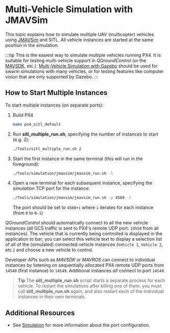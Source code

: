 # Multi-Vehicle Simulation with JMAVSim

This topic explains how to simulate multiple UAV (multicopter) vehicles using [JMAVSim](../sim_jmavsim/index.md) and SITL.
All vehicle instances are started at the same position in the simulation.

:::tip
This is the easiest way to simulate multiple vehicles running PX4.
It is suitable for testing multi-vehicle support in _QGroundControl_ (or the [MAVSDK](https://mavsdk.mavlink.io/), etc.).
[Multi-Vehicle Simulation with Gazebo](../simulation/multi-vehicle-simulation.md) should be used for swarm simulations with many vehicles, or for testing features like computer vision that are only supported by Gazebo.
:::

## How to Start Multiple Instances

To start multiple instances (on separate ports):

1. Build PX4

   ```sh
   make px4_sitl_default
   ```

1. Run **sitl_multiple_run.sh**, specifying the number of instances to start (e.g. 2):

   ```sh
   ./Tools/sitl_multiple_run.sh 2
   ```

1. Start the first instance in the same terminal (this will run in the foreground):

   ```sh
   ./Tools/simulation/jmavsim/jmavsim_run.sh -l
   ```

1. Open a new terminal for each subsequent instance, specifying the _simulation_ TCP port for the instance:

   ```sh
   ./Tools/simulation/jmavsim/jmavsim_run.sh -p 4560 -l
   ```

   The port should be set to `4560+i` where `i` iterates for each instance (from `0` to `N-1`)

_QGroundControl_ should automatically connect to all the new vehicle instances (all GCS traffic is sent to PX4's remote UDP port: `14550` from all instances).
The vehicle that is currently being controlled is displayed in the application to bar; you can select this vehicle text to display a selection list of all of the (simulated) connected vehicle instances (`Vehicle 1`, `Vehicle 2`, etc.) and choose a new vehicle to control.

Developer APIs such as _MAVSDK_ or _MAVROS_ can connect to individual instances by listening on sequentially allocated PX4 remote UDP ports from `14540` (first instance) to `14549`.
Additional instances _all_ connect to port `14549`.

> **Tip** The **sitl_multiple_run.sh** script starts a separate process for each vehicle.
> To restart the simulations after killing one of them, you must call **sitl_multiple_run.sh** again, and also restart each of the individual instances in their own terminals.

## Additional Resources

- See [Simulation](../simulation/index.md) for more information about the port configuration.
